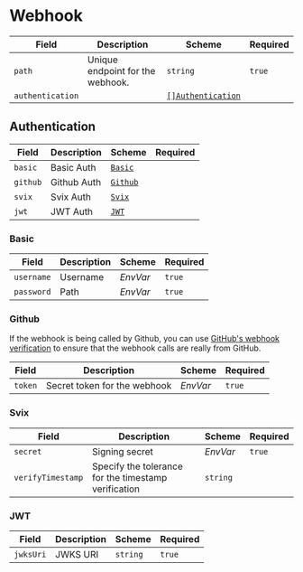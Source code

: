 
# Webhook


| Field            | Description                      | Scheme                                | Required |
| ---------------- | -------------------------------- | ------------------------------------- | -------- |
| `path`           | Unique endpoint for the webhook. | `string`                              | `true`   |
| `authentication` |    | [`[]Authentication`](#authentication) |          |

## Authentication

| Field    | Description | Scheme                       | Required |
| -------- | ----------- | ---------------------------- | -------- |
| `basic`  | Basic Auth  | [`Basic`](#basic)   |          |
| `github` | Github Auth | [`Github`](#github) |          |
| `svix`   | Svix Auth   | [`Svix`](#svix)     |          |
| `jwt`    | JWT Auth    | [`JWT`](#jwt)       |          |

### Basic

| Field      | Description | Scheme                                                                        | Required |
| ---------- | ----------- | ----------------------------------------------------------------------------- | -------- |
| `username` | Username    |  <CommonLink to="secrets">*EnvVar*</CommonLink> | `true`   |
| `password` | Path        |  <CommonLink to="secrets">*EnvVar*</CommonLink> | `true`   |

### Github

If the webhook is being called by Github, you can use [GitHub's webhook verification](https://docs.github.com/en/webhooks/using-webhooks/validating-webhook-deliveries) to ensure that the webhook calls are really from GitHub.

| Field   | Description                  | Scheme                                                                        | Required |
| ------- | ---------------------------- | ----------------------------------------------------------------------------- | -------- |
| `token` | Secret token for the webhook |  <CommonLink to="secrets">*EnvVar*</CommonLink> | `true`   |

### Svix

| Field             | Description                                          | Scheme                                                                        | Required |
| ----------------- | ---------------------------------------------------- | ----------------------------------------------------------------------------- | -------- |
| `secret`          | Signing secret                                       |  <CommonLink to="secrets">*EnvVar*</CommonLink> | `true`   |
| `verifyTimestamp` | Specify the tolerance for the timestamp verification | `string`                                                                      |          |

### JWT

| Field     | Description | Scheme   | Required |
| --------- | ----------- | -------- | -------- |
| `jwksUri` | JWKS URI    | `string` | `true`   |
